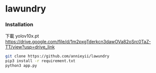 # lawundry

### Installation

下載 yolov10x.pt https://drive.google.com/file/d/1m2pxgTderkcn3dawOVa82oSrc0TaZ-TT/view?usp=drive_link

```bash
git clone https://github.com/annieyii/lawundry
pip3 install -r requirement.txt
python3 app.py
```

